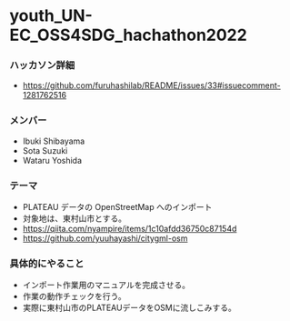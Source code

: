 # youth_UN-EC_OSS4SDG_hachathon2022
### ハッカソン詳細
* https://github.com/furuhashilab/README/issues/33#issuecomment-1281762516
### メンバー
* Ibuki Shibayama
* Sota Suzuki
* Wataru Yoshida
### テーマ
* PLATEAU データの OpenStreetMap へのインポート
* 対象地は、東村山市とする。
* https://qiita.com/nyampire/items/1c10afdd36750c87154d
* https://github.com/yuuhayashi/citygml-osm
### 具体的にやること
* インポート作業用のマニュアルを完成させる。
* 作業の動作チェックを行う。
* 実際に東村山市のPLATEAUデータをOSMに流しこみする。
